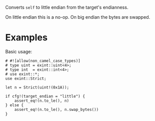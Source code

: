 Converts `self` to little endian from the target's endianness.

On little endian this is a no-op. On big endian the bytes are swapped.

# Examples

Basic usage:

```
# #![allow(non_camel_case_types)]
# type uint = exint::uint<4>;
# type int  = exint::int<4>;
# use exint::*;
use exint::Strict;

let n = Strict(uint!(0x1A));

if cfg!(target_endian = "little") {
    assert_eq!(n.to_le(), n)
} else {
    assert_eq!(n.to_le(), n.swap_bytes())
}
```
